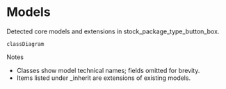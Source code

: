 # Models

Detected core models and extensions in stock_package_type_button_box.

```mermaid
classDiagram
```

Notes
- Classes show model technical names; fields omitted for brevity.
- Items listed under _inherit are extensions of existing models.
